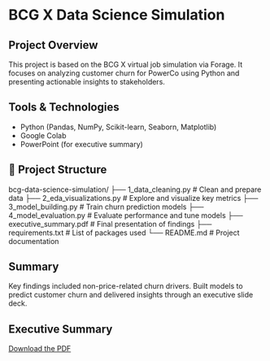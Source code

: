 # BCG X Data Science Simulation

## Project Overview
This project is based on the BCG X virtual job simulation via Forage. It focuses on analyzing customer churn for PowerCo using Python and presenting actionable insights to stakeholders.

## Tools & Technologies
- Python (Pandas, NumPy, Scikit-learn, Seaborn, Matplotlib)
- Google Colab
- PowerPoint (for executive summary)

## 📁 Project Structure
bcg-data-science-simulation/
├── 1_data_cleaning.py # Clean and prepare data
├── 2_eda_visualizations.py # Explore and visualize key metrics
├── 3_model_building.py # Train churn prediction models
├── 4_model_evaluation.py # Evaluate performance and tune models
├── executive_summary.pdf # Final presentation of findings
├── requirements.txt # List of packages used
└── README.md # Project documentation


## Summary
Key findings included non-price-related churn drivers. Built models to predict customer churn and delivered insights through an executive slide deck.

## Executive Summary
[Download the PDF](./executive_summary.pdf)
